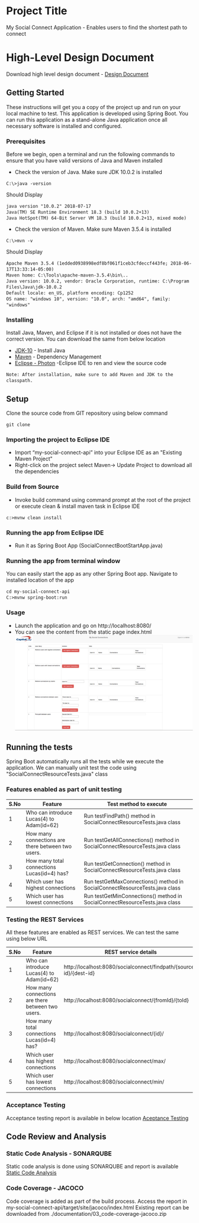 # Project Title

My Social Connect Application - Enables users to find the shortest path to connect

# High-Level Design Document
Download high level design document  - [Design Document](./documentation/01_High_Level_Design_SocialConnect_FINAL.docx)

## Getting Started

These instructions will get you a copy of the project up and run on your local machine to test. This application is developed using Spring Boot. You can run this application as a stand-alone Java application once all necessary software is installed and configured.

### Prerequisites

Before we begin, open a terminal and run the following commands to ensure that you have valid versions of Java and Maven installed

* Check the version of Java. Make sure JDK 10.0.2 is installed
```
C:\>java -version
```
Should Display

```
java version "10.0.2" 2018-07-17
Java(TM) SE Runtime Environment 18.3 (build 10.0.2+13)
Java HotSpot(TM) 64-Bit Server VM 18.3 (build 10.0.2+13, mixed mode)
```

* Check the version of Maven. Make sure Maven 3.5.4 is installed
```
C:\>mvn -v
```
Should Display

```
Apache Maven 3.5.4 (1edded0938998edf8bf061f1ceb3cfdeccf443fe; 2018-06-17T13:33:14-05:00)
Maven home: C:\Tools\apache-maven-3.5.4\bin\..
Java version: 10.0.2, vendor: Oracle Corporation, runtime: C:\Program Files\Java\jdk-10.0.2
Default locale: en_US, platform encoding: Cp1252
OS name: "windows 10", version: "10.0", arch: "amd64", family: "windows"
```

### Installing

Install Java, Maven, and Eclipse if it is not installed or does not have the correct version. You can download the same from below location


* [JDK-10](http://www.oracle.com/technetwork/java/javase/downloads/jdk10-downloads-4416644.html) - Install Java
* [Maven](https://maven.apache.org/) - Dependency Management
* [Eclipse - Photon](https://www.eclipse.org/downloads/) -Eclipse IDE to ren and view the source code

```
Note: After installation, make sure to add Maven and JDK to the classpath.
```

## Setup

Clone the source code from GIT repository using below command

```
git clone 
```

### Importing the project to Eclipse IDE
* Import “my-social-connect-api” into your Eclipse IDE as an "Existing Maven Project"
* Right-click on the project select Maven-> Update Project to download all the dependencies

### Build from Source
* Invoke build command using command prompt at the root of the project or execute clean & install maven task in Eclipse IDE

```
c:>mvnw clean install
```

### Running the app from Eclipse IDE
* Run it as Spring Boot App (SocialConnectBootStartApp.java)

### Running the app from terminal window
You can easily start the app as any other Spring Boot app. Navigate to installed location of the app

```
cd my-social-connect-api
C:>mvnw spring-boot:run
```

### Usage
* Launch the application and go on http://localhost:8080/
* You can see the content from the static page index.html
![Social Connect](./documentation/MySocialConnect.png)


## Running the tests

Spring Boot automatically runs all the tests while we execute the application. We can manually unit test the code using "SocialConnectResourceTests.java" class

### Features enabled as part of unit testing

| S.No  | Feature  		| Test method to execute |
|-------| ------------- | -----------------------|
|   1   | Who can introduce Lucas(4) to Adam(id=62)  | Run testFindPath() method in SocialConnectResourceTests.java class  |
|   2   | How many connections are there between two users.  | Run testGetAllConnections() method in SocialConnectResourceTests.java class  |
|   3   | How many total connections  Lucas(id=4) has?  | Run testGetConnection() method in SocialConnectResourceTests.java class  |
|   4   | Which user has highest connections  | Run testGetMaxConnections() method in SocialConnectResourceTests.java class  |
|   5   | Which user has lowest connections | Run testGetMinConnections() method in SocialConnectResourceTests.java class  |

### Testing the REST Services
All these features are enabled as REST services. We can test the same using below URL 

| S.No  | Feature  		| REST service details|
|-------| ------------- | -----------------------|
|   1   | Who can introduce Lucas(4) to Adam(id=62)  |  http://localhost:8080/socialconnect/findpath/{source-id}/{dest-id}  |
|   2   | How many connections are there between two users.  | http://localhost:8080/socialconnect/{fromId}/{toId}  |
|   3   | How many total connections  Lucas(id=4) has?  | http://localhost:8080/socialconnect/{id}/  |
|   4   | Which user has highest connections  |  http://localhost:8080/socialconnect/max/  |
|   5   | Which user has lowest connections | http://localhost:8080/socialconnect/min/  |


### Acceptance Testing 
Acceptance testing report is available in below location
[Aceptance Testing](./documentation/04_Acceptance-Testing-Report.docx)

## Code Review and Analysis

### Static Code Analysis - SONARQUBE
Static code analysis is done using SONARQUBE and report is available
[Static Code Analysis](./documentation/02_Static-Code-Analysis.docx)

### Code Coverage - JACOCO
Code coverage is added as part of the build process. Access the report in my-social-connect-api/target/site/jacoco/index.html
Existing report can be downloaded from ./documentation/03_code-coverage-jacoco.zip


